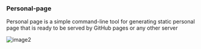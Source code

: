 ### Personal-page
Personal page is a simple command-line tool for generating static personal page that is ready to be served by GitHub pages or any other server


![image2](https://circleci.com/gh/TheDhejavu/personal-page/tree/master.svg?style=svg)

